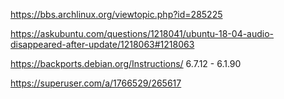 https://bbs.archlinux.org/viewtopic.php?id=285225

https://askubuntu.com/questions/1218041/ubuntu-18-04-audio-disappeared-after-update/1218063#1218063

https://backports.debian.org/Instructions/
6.7.12 - 6.1.90

https://superuser.com/a/1766529/265617
